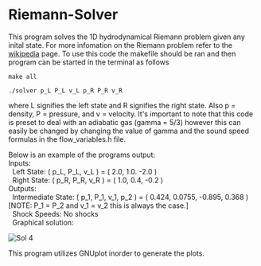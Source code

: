 # Riemann-Solver

This program solves the 1D hydrodynamical Riemann problem given any inital state. For more infomation on the Riemann problem refer to the [wikipedia](https://en.wikipedia.org/wiki/Riemann_problem#:~:text=A%20Riemann%20problem%2C%20named%20after,in%20the%20domain%20of%20interest) page. To use this code the makefile should be ran and then program can be started in the terminal as follows 
```
make all

./solver p_L P_L v_L p_R P_R v_R
```
where L signifies the left state and R signifies the right state. Also p = density, P = pressure, and v = velocity. It's important to note that this code is preset to deal with an adiabatic gas (gamma = 5/3) however this can easily be changed by changing the value of gamma and the sound speed formulas in the flow_variables.h file. 

Below is an example of the programs output: 
<br/>
Inputs:
<br/>
&nbsp; Left State: ( p_L, P_L, v_L ) = ( 2.0, 1.0. -2.0 )
<br/>
&nbsp; Right State: ( p_R, P_R, v_R ) = ( 1.0, 0.4, -0.2 )
<br/>
Outputs:
<br/>
&nbsp; Intermediate State: ( p_1, P_1, v_1, p_2 ) = ( 0.424, 0.0755, -0.895, 0.368 ) [NOTE: P_1 = P_2 and v_1 = v_2 this is always the case.]
<br/>
&nbsp; Shock Speeds: No shocks 
<br/>
&nbsp; Graphical solution:
  
  ![Sol 4](https://user-images.githubusercontent.com/60577496/114378234-e4556e80-9b5d-11eb-85c5-c2df8a6030a8.png)
  
  This program utilizes GNUplot inorder to generate the plots.
